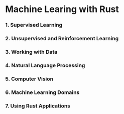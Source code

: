# Machine Learing with Rust

### 1. Supervised Learning


### 2. Unsupervised and Reinforcement Learning


### 3. Working with Data


### 4. Natural Language Processing


### 5. Computer Vision


### 6. Machine Learning Domains


### 7. Using Rust Applications
